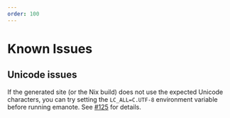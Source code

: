 ```yaml
---
order: 100
---
```


# Known Issues

## Unicode issues

If the generated site (or the Nix build) does not use the expected Unicode characters, you can try setting the `LC_ALL=C.UTF-8` environment variable before running emanote. See [\#125](https://github.com/srid/emanote/issues/125) for details.
